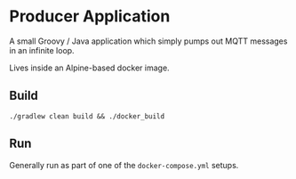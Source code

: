 # Producer Application

A small Groovy / Java application which simply pumps out MQTT messages in
an infinite loop.

Lives inside an Alpine-based docker image.

## Build

`./gradlew clean build && ./docker_build`

## Run

Generally run as part of one of the `docker-compose.yml` setups.
